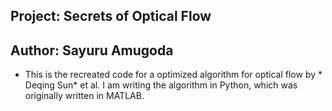 ## Project: Secrets of Optical Flow
## Author: Sayuru Amugoda
* This is the recreated code for a optimized algorithm for optical flow by * Deqing Sun* et al. I am writing the algorithm in Python, which was originally written in MATLAB.
